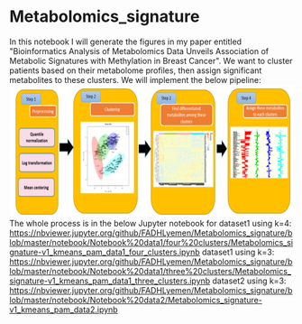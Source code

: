 # Metabolomics_signature
In this notebook I will generate the figures in my paper entitled "Bioinformatics Analysis of Metabolomics Data Unveils Association of Metabolic Signatures with Methylation in Breast Cancer".
We want to cluster patients based on their metabolome profiles, then assign significant metabolites to these clusters. 
We will implement the below pipeline:
![Image description](./Capture.PNG)
The whole process is in the below Jupyter notebook for dataset1 using k=4:
https://nbviewer.jupyter.org/github/FADHLyemen/Metabolomics_signature/blob/master/notebook/Notebook%20data1/four%20clusters/Metabolomics_signature-v1_kmeans_pam_data1_four_clusters.ipynb
dataset1 using k=3:
https://nbviewer.jupyter.org/github/FADHLyemen/Metabolomics_signature/blob/master/notebook/Notebook%20data1/three%20clusters/Metabolomics_signature-v1_kmeans_pam_data1_three_clusters.ipynb
dataset2 using k=3:
https://nbviewer.jupyter.org/github/FADHLyemen/Metabolomics_signature/blob/master/notebook/Notebook%20data2/Metabolomics_signature-v1_kmeans_pam_data2.ipynb
